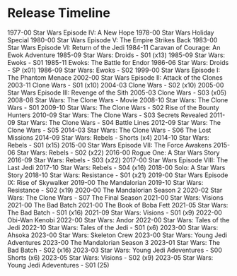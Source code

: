 # Release Timeline

1977-00 Star Wars Episode IV: A New Hope
1978-00 Star Wars Holiday Special
1980-00 Star Wars Episode V: The Empire Strikes Back
1983-00 Star Wars Episode VI: Return of the Jedi
1984-11 Caravan of Courage: An Ewok Adventure
1985-09 Star Wars: Droids - S01 (x13)
1985-09 Star Wars: Ewoks - S01
1985-11 Ewoks: The Battle for Endor
1986-06 Star Wars: Droids - SP (x01)
1986-09 Star Wars: Ewoks - S02
1999-00 Star Wars Episode I: The Phantom Menace
2002-00 Star Wars Episode II: Attack of the Clones
2003-11 Clone Wars - S01 (x10)
2004-03 Clone Wars - S02 (x10)
2005-00 Star Wars Episode III: Revenge of the Sith
2005-03 Clone Wars - S03 (x05)
2008-08 Star Wars: The Clone Wars - Movie
2008-10 Star Wars: The Clone Wars - S01 
2009-10 Star Wars: The Clone Wars - S02 Rise of the Bounty Hunters 
2010-09 Star Wars: The Clone Wars - S03 Secrets Revealed
2011-09 Star Wars: The Clone Wars - S04 Battle Lines
2012-09 Star Wars: The Clone Wars - S05 
2014-03 Star Wars: The Clone Wars - S06 The Lost Missions
2014-09 Star Wars: Rebels - Shorts (x4)
2014-10 Star Wars: Rebels - S01 (x15)
2015-00 Star Wars Episode VII: The Force Awakens
2015-06 Star Wars: Rebels - S02 (x22)
2016-00 Rogue One: A Star Wars Story
2016-09 Star Wars: Rebels - S03 (x22)
2017-00 Star Wars Episode VIII: The Last Jedi
2017-10 Star Wars: Rebels - S04 (x16)
2018-00 Solo: A Star Wars Story
2018-10 Star Wars: Resistance - S01 (x21)
2019-00 Star Wars Episode IX: Rise of Skywalker
2019-00 The Mandalorian
2019-10 Star Wars: Resistance - S02 (x19)
2020-00 The Mandalorian Season 2
2020-02 Star Wars: The Clone Wars - S07 The Final Season
2021-00 Star Wars: Visions
2021-00 The Bad Batch
2021-00 The Book of Boba Fett
2021-05 Star Wars: The Bad Batch - S01 (x16)
2021-09 Star Wars: Visions - S01 (x9)
2022-00 Obi-Wan Kenobi
2022-00 Star Wars: Andor
2022-00 Star Wars: Tales of the Jedi
2022-10 Star Wars: Tales of the Jedi - S01 (x6)
2023-00 Star Wars: Ahsoka
2023-00 Star Wars: Skeleton Crew
2023-00 Star Wars: Young Jedi Adventures
2023-00 The Mandalorian Season 3
2023-01 Star Wars: The Bad Batch - S02 (x16)
2023-03 Star Wars: Young Jedi Adeventures - S00 Shorts (x6)
2023-05 Star Wars: Visions - S02 (x9)
2023-05 Star Wars: Young Jedi Adeventures - S01 (25)